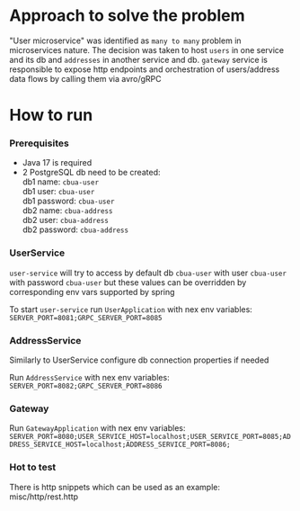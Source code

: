 # Approach to solve the problem

"User microservice" was identified as `many to many` problem in microservices nature. The decision was taken to
host `users` in one service and its db and `addresses` in another service and db. `gateway` service is responsible to
expose http endpoints and orchestration of users/address data flows by calling them via avro/gRPC

# How to run

### Prerequisites
- Java 17 is required <br/>
- 2 PostgreSQL db need to be created: <br/>
db1 name: `cbua-user` <br/>
db1 user: `cbua-user` <br/>
db1 password: `cbua-user` <br/>
db2 name: `cbua-address` <br/>
db2 user: `cbua-address` <br/>
db2 password: `cbua-address` <br/>

### UserService
`user-service` will try to access by default db `cbua-user` with user `cbua-user` with password `cbua-user` but these
values can be overridden by corresponding env vars supported by spring <br/>

To start `user-service` run `UserApplication` with nex env variables: <br/>
`SERVER_PORT=8081;GRPC_SERVER_PORT=8085`<br/>

### AddressService
Similarly to UserService configure db connection properties if needed <br/>

Run `AddressService` with nex env variables:<br/>
`SERVER_PORT=8082;GRPC_SERVER_PORT=8086`<br/>

### Gateway
Run `GatewayApplication` with nex env variables:<br/>
`SERVER_PORT=8080;USER_SERVICE_HOST=localhost;USER_SERVICE_PORT=8085;ADDRESS_SERVICE_HOST=localhost;ADDRESS_SERVICE_PORT=8086;` <br/>


### Hot to test  
There is http snippets which can be used as an example:<br/> 
misc/http/rest.http








